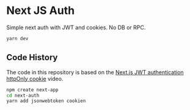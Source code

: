 # Next JS Auth

Simple next auth with JWT and cookies. No DB or RPC.

```bash
yarn dev
```

## Code History

The code in this repository is based on the
[Next.js JWT authentication httpOnly cookie](https://youtu.be/T6fRWZWrJzI)
video.

```bash
npm create next-app
cd next-auth
yarn add jsonwebtoken cookien
```
